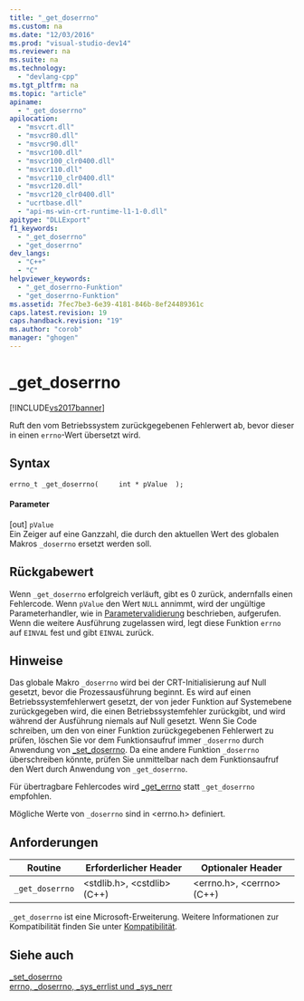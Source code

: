 ```yaml
---
title: "_get_doserrno"
ms.custom: na
ms.date: "12/03/2016"
ms.prod: "visual-studio-dev14"
ms.reviewer: na
ms.suite: na
ms.technology: 
  - "devlang-cpp"
ms.tgt_pltfrm: na
ms.topic: "article"
apiname: 
  - "_get_doserrno"
apilocation: 
  - "msvcrt.dll"
  - "msvcr80.dll"
  - "msvcr90.dll"
  - "msvcr100.dll"
  - "msvcr100_clr0400.dll"
  - "msvcr110.dll"
  - "msvcr110_clr0400.dll"
  - "msvcr120.dll"
  - "msvcr120_clr0400.dll"
  - "ucrtbase.dll"
  - "api-ms-win-crt-runtime-l1-1-0.dll"
apitype: "DLLExport"
f1_keywords: 
  - "_get_doserrno"
  - "get_doserrno"
dev_langs: 
  - "C++"
  - "C"
helpviewer_keywords: 
  - "_get_doserrno-Funktion"
  - "get_doserrno-Funktion"
ms.assetid: 7fec7be3-6e39-4181-846b-8ef24489361c
caps.latest.revision: 19
caps.handback.revision: "19"
ms.author: "corob"
manager: "ghogen"
---
```

# _get_doserrno
[!INCLUDE[vs2017banner](../../assembler/inline/includes/vs2017banner.md)]

Ruft den vom Betriebssystem zurückgegebenen Fehlerwert ab, bevor dieser in einen `errno`\-Wert übersetzt wird.  
  
## Syntax  
  
```  
errno_t _get_doserrno(     int * pValue  );   
```  
  
#### Parameter  
 \[out\] `pValue`  
 Ein Zeiger auf eine Ganzzahl, die durch den aktuellen Wert des globalen Makros `_doserrno` ersetzt werden soll.  
  
## Rückgabewert  
 Wenn `_get_doserrno` erfolgreich verläuft, gibt es 0 zurück, andernfalls einen Fehlercode.  Wenn `pValue` den Wert `NULL` annimmt, wird der ungültige Parameterhandler, wie in [Parametervalidierung](../../c-runtime-library/parameter-validation.md) beschrieben, aufgerufen.  Wenn die weitere Ausführung zugelassen wird, legt diese Funktion `errno` auf `EINVAL` fest und gibt `EINVAL` zurück.  
  
## Hinweise  
 Das globale Makro `_doserrno` wird bei der CRT\-Initialisierung auf Null gesetzt, bevor die Prozessausführung beginnt.  Es wird auf einen Betriebssystemfehlerwert gesetzt, der von jeder Funktion auf Systemebene zurückgegeben wird, die einen Betriebssystemfehler zurückgibt, und wird während der Ausführung niemals auf Null gesetzt.  Wenn Sie Code schreiben, um den von einer Funktion zurückgegebenen Fehlerwert zu prüfen, löschen Sie vor dem Funktionsaufruf immer `_doserrno` durch Anwendung von [\_set\_doserrno](../../c-runtime-library/reference/set-doserrno.md).  Da eine andere Funktion `_doserrno` überschreiben könnte, prüfen Sie unmittelbar nach dem Funktionsaufruf den Wert durch Anwendung von `_get_doserrno`.  
  
 Für übertragbare Fehlercodes wird [\_get\_errno](../../c-runtime-library/reference/get-errno.md) statt `_get_doserrno` empfohlen.  
  
 Mögliche Werte von `_doserrno` sind in \<errno.h\> definiert.  
  
## Anforderungen  
  
|Routine|Erforderlicher Header|Optionaler Header|  
|-------------|---------------------------|-----------------------|  
|`_get_doserrno`|\<stdlib.h\>, \<cstdlib\> \(C\+\+\)|\<errno.h\>, \<cerrno\> \(C\+\+\)|  
  
 `_get_doserrno` ist eine Microsoft\-Erweiterung.  Weitere Informationen zur Kompatibilität finden Sie unter [Kompatibilität](../../c-runtime-library/compatibility.md).  
  
## Siehe auch  
 [\_set\_doserrno](../../c-runtime-library/reference/set-doserrno.md)   
 [errno, \_doserrno, \_sys\_errlist und \_sys\_nerr](../../c-runtime-library/errno-doserrno-sys-errlist-and-sys-nerr.md)
